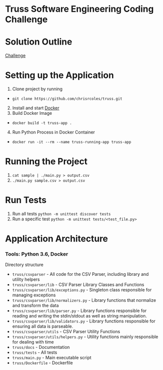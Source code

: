# Truss Software Engineering Coding Challenge

# Solution Outline

[Challenge](https://github.com/chrisrcoles/truss/blob/master/docs/challenge.MD)

# Setting up the Application

1. Clone project by running 
- `git clone https://github.com/chrisrcoles/truss.git` 
2. Install and start [Docker](https://docs.docker.com/install/)
3. Build Docker Image 
- `docker build -t truss-app .`
4. Run Python Process in Docker Container
- `docker run -it --rm --name truss-running-app truss-app`


# Running the Project
1. `cat sample | ./main.py > output.csv`
2. `./main.py sample.csv > output.csv`

# Run Tests
1. Run all tests `python -m unittest discover tests`
2. Run a specific test `python -m unittest tests/<test_file.py>`

# Application Architecture

### Tools: Python 3.6, Docker

Directory structure
 - `truss/csvparser` - All code for the CSV Parser, including library and utility helpers
 - `truss/csvparser/lib` - CSV Parser Library Classes and Functions
 - `truss/csvparser/lib/exceptions.py` - Singleton class responsible for managing exceptions 
 - `truss/csvparser/lib/normalizers.py` - Library functions that normalize and transform the data
 - `truss/csvparser/lib/parser.py` - Library functions responsible for reading and writing the stdin/stdout as well as string manipulation. 
 - `truss/csvparser/lib/validators.py` - Library functions responsible for ensuring all data is parseable.  
 - `truss/csvparser/utils` - CSV Parser Utility Functions
 - `truss/csvparser/utils/helpers.py` - Utility functions mainly responsible for dealing with time 
 - `truss/docs` - Documentation
 - `truss/tests` - All tests
 - `truss/main.py` - Main executable script
 - `truss/Dockerfile` - Dockerfile
 
 
 
  
